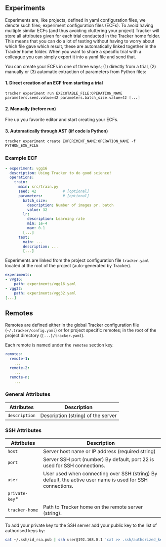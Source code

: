 ## Experiments

Experiments are, like projects, defined in yaml configuration files, we denote such files; experiment configuration files (ECFs). To avoid having multiple similar ECFs (and thus avoiding cluttering your project) Tracker will store all attributes given for each trial conducted in the Tracker home folder. This means that you can do a lot of testing without having to worry about which file gave which result, these are automatically linked together in the Tracker home folder. When you want to share a specific trial with a colleague you can simply export it into a yaml file and send that.

You can create your ECFs in one of three ways; (1) directly from a trial, (2) manually or (3) automatic extraction of parameters from Python files:

#### 1. Direct creation of an ECF from starting a trial

```
tracker experiment run EXECUTABLE_FILE:OPERATION_NAME parameters.seed.value=42 parameters.batch_size.value=42 [...]
```

#### 2. Manually (before run)

Fire up you favorite editor and start creating your ECFs.

#### 3. Automatically through AST (iif code is Python)

```
tracker experiment create EXPERIMENT_NAME:OPERATION_NAME -f PYTHON_EXE_FILE
```

### Example ECF

```yaml
- experiment: vgg16
  description: Using Tracker to do good science!
  operations:
    train:
      main: src/train.py
      seed: 42            # [optional]
      parameters:         # [optional]
        batch_size:
          description: Number of images pr. batch
          value: 32
        lr:
          description: Learning rate
          min: 1e-4
          max: 0.1
        [...]
      test:
        main: ...
        description: ...
        [...]
```

Experiments are linked from the project configuration file `tracker.yaml`
located at the root of the project (auto-generated by Tracker).

```yaml
experiments:
- vvg16:
    path: experiments/vgg16.yaml
- vgg32:
    path: experiments/vgg32.yaml
[...]
```

## Remotes

Remotes are defined either in the global Tracker configuration file
(`~/.tracker/config.yaml`) or for project specific remotes; in the root of the
project directory (`[...]/tracker.yaml`).

Each remote is named under the `remotes` section key.

```yaml
remotes:
  remote-1:
    ...
  remote-2:
    ...
  remote-n:
    ...
```

### General Attributes

| Attributes    | Description   |
| ------------- | ------------- |
| `description` | Description (string) of the server |


### SSH Attributes

| Attributes    | Description   |
| ------------- | ------------- |
| `host` | Server host name or IP address (required string) |
| `port` | Server SSH port (number) By default, port 22 is used for SSH connections. |
| `user` | User used when connecting over SSH (string) By default, the active user name is used for SSH connections. |
| `private-key`* | 
| `tracker‑home` | Path to Tracker home on the remote server (string). |

To add your private key to the SSH server add your public key to the list of authorised keys by:

```bash
cat ~/.ssh/id_rsa.pub | ssh user@192.168.0.1 'cat >> .ssh/authorized_keys'
```
